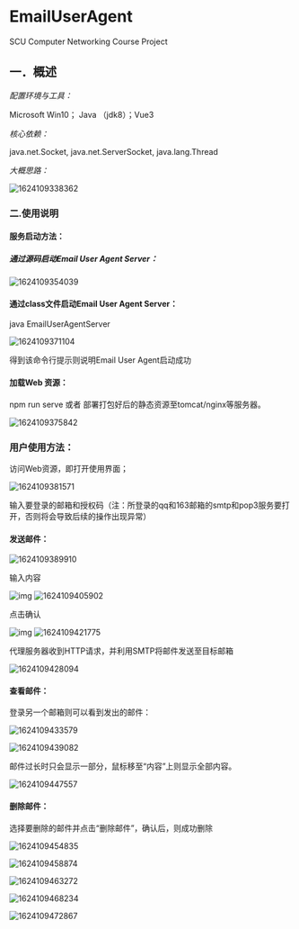 # EmailUserAgent
SCU Computer Networking Course Project

## 一．概述

*配置环境与工具：*

Microsoft Win10； Java （jdk8）；Vue3

*核心依赖：*

java.net.Socket, java.net.ServerSocket, java.lang.Thread

*大概思路：*

![1624109338362](https://github.com/MuZi-lh/EmailUserAgent%5Cimg%5CREADME%5C1624109338362.png)

### 二.使用说明

#### 服务启动方法：

##### 通过源码启动Email User Agent Server：

![1624109354039](https://github.com/MuZi-lh/EmailUserAgent%5Cimg%5CREADME%5C1624109354039.png) 

#### 通过class文件启动Email User Agent Server：

java EmailUserAgentServer

![1624109371104](https://github.com/MuZi-lh/EmailUserAgent%5Cimg%5CREADME%5C1624109371104.png) 

得到该命令行提示则说明Email User Agent启动成功

 

#### 加载Web 资源：

npm run serve 或者 部署打包好后的静态资源至tomcat/nginx等服务器。

![1624109375842](https://github.com/MuZi-lh/EmailUserAgent%5Cimg%5CREADME%5C1624109375842.png) 



### 用户使用方法：

访问Web资源，即打开使用界面；

![1624109381571](https://github.com/MuZi-lh/EmailUserAgent%5Cimg%5CREADME%5C1624109381571.png) 

输入要登录的邮箱和授权码（注：所登录的qq和163邮箱的smtp和pop3服务要打开，否则将会导致后续的操作出现异常）

#### 发送邮件：

![1624109389910](https://github.com/MuZi-lh/EmailUserAgent%5Cimg%5CREADME%5C1624109389910.png) 

输入内容

![img](https://github.com/MuZi-lh/EmailUserAgent%5Cimg%5CREADME%5C1624109395814.png) ![1624109405902](https://github.com/MuZi-lh/EmailUserAgent%5Cimg%5CREADME%5C1624109405902.png)

点击确认

![img](https://github.com/MuZi-lh/EmailUserAgent%5Cimg%5CREADME%5C1624109417269.png) ![1624109421775](https://github.com/MuZi-lh/EmailUserAgent%5Cimg%5CREADME%5C1624109421775.png)

代理服务器收到HTTP请求，并利用SMTP将邮件发送至目标邮箱

![1624109428094](https://github.com/MuZi-lh/EmailUserAgent%5Cimg%5CREADME%5C1624109428094.png) 

#### 查看邮件：

登录另一个邮箱则可以看到发出的邮件：

![1624109433579](https://github.com/MuZi-lh/EmailUserAgent%5Cimg%5CREADME%5C1624109433579.png) 

![1624109439082](https://github.com/MuZi-lh/EmailUserAgent%5Cimg%5CREADME%5C1624109439082.png) 

邮件过长时只会显示一部分，鼠标移至“内容”上则显示全部内容。

![1624109447557](https://github.com/MuZi-lh/EmailUserAgent%5Cimg%5CREADME%5C1624109447557.png) 

 

#### 删除邮件：

选择要删除的邮件并点击“删除邮件”，确认后，则成功删除

![1624109454835](https://github.com/MuZi-lh/EmailUserAgent%5Cimg%5CREADME%5C1624109454835.png) 

![1624109458874](https://github.com/MuZi-lh/EmailUserAgent%5Cimg%5CREADME%5C1624109458874.png) 

![1624109463272](https://github.com/MuZi-lh/EmailUserAgent%5Cimg%5CREADME%5C1624109463272.png) 

![1624109468234](https://github.com/MuZi-lh/EmailUserAgent%5Cimg%5CREADME%5C1624109468234.png) 

![1624109472867](https://github.com/MuZi-lh/EmailUserAgent%5Cimg%5CREADME%5C1624109472867.png) 